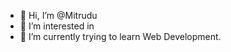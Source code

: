 - 👋 Hi, I’m @Mitrudu
- 👀 I’m interested in 
- 🌱 I’m currently trying to learn Web Development.

<!---
Mitrudu/Mitrudu is a ✨ special ✨ repository because its `README.md` (this file) appears on your GitHub profile.
You can click the Preview link to take a look at your changes.
--->
